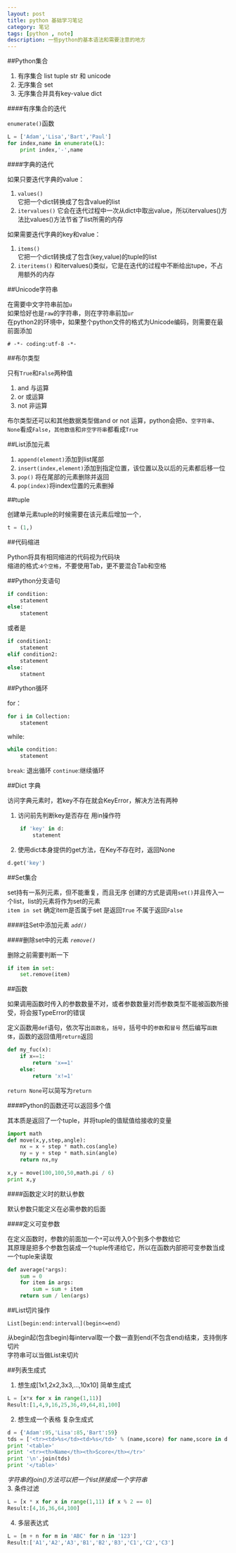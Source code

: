 ```yaml
---
layout: post
title: python 基础学习笔记 
category: 笔记
tags: [python , note]
description: 一些python的基本语法和需要注意的地方 
---
```



##Python集合  

1. 有序集合 list tuple str 和 unicode
2. 无序集合 set
3. 无序集合并具有key-value dict


####有序集合的迭代  

`enumerate()`函数

```python
L = ['Adam','Lisa','Bart','Paul']
for index,name in enumerate(L):
    print index,'-',name
```
####字典的迭代  

如果只要迭代字典的value：  
1. `values()`  
它把一个dict转换成了包含value的list  
2. `itervalues()`
它会在迭代过程中一次从dict中取出value，所以itervalues()方法比values()方法节省了list所需的内存

如果需要迭代字典的key和value：  
1. `items()`  
它把一个dict转换成了包含(key,value)的tuple的list
2. `iteritems()`
和itervalues()类似，它是在迭代的过程中不断给出tupe，不占用额外的内存


##Unicode字符串  

在需要中文字符串前加`u`  
如果恰好也是`raw`的字符串，则在字符串前加`ur`  
在python2的环境中，如果整个python文件的格式为Unicode编码，则需要在最前面添加   

    # -*- coding:utf-8 -*-  
    

##布尔类型  

只有`True`和`False`两种值

1. and 与运算
2. or  或运算
3. not 非运算  

布尔类型还可以和其他数据类型做and or not 运算，python会把`0`、`空字符串`、`None`看成`False`，`其他数值`和`非空字符串`都看成`True`


##List添加元素  

1. `append(element)`添加到list尾部
2. `insert(index,element)`添加到指定位置，该位置以及以后的元素都后移一位
3. `pop()` 将在尾部的元素删除并返回
4. `pop(index)`将index位置的元素删掉


##tuple  

创建单元素tuple的时候需要在该元素后增加一个`,`
```python
t = (1,)
```   


##代码缩进  

Python将具有相同缩进的代码视为代码块  
缩进的格式:`4个空格`，不要使用Tab，更不要混合Tab和空格


##Python分支语句  

```python
if condition:
    statement
else:
    statement
```

或者是  

```python
if condition1:
    statement
elif condition2:
    statement
else:
    statment
```


##Python循环  

for：

```python
for i in Collection:
    statement
```

while:

```python
while condition:
    statement
```

`break`: 退出循环
`continue`:继续循环


##Dict 字典  

访问字典元素时，若key不存在就会KeyError，解决方法有两种  
1. 访问前先判断key是否存在 用in操作符   

```python
    if 'key' in d:
        statement
```

2. 使用dict本身提供的get方法，在Key不存在时，返回None

```python
d.get('key')
```
    

##Set集合  

set持有一系列元素，但不能重复，而且无序
创建的方式是调用`set()`并且传入一个list，list的元素将作为set的元素  
`item in set` 确定item是否属于set 是返回`True` 不属于返回`False`  

####往Set中添加元素 *`add()`* 

####删除set中的元素 *`remove()`*  

删除之前需要判断一下  

```python
if item in set:
    set.remove(item)
```


##函数  

如果调用函数时传入的参数数量不对，或者参数数量对而参数类型不能被函数所接受，将会报TypeError的错误  

定义函数用`def`语句，依次写出`函数名`，`括号`，括号中的`参数`和`冒号` 然后编写`函数体`，函数的返回值用`return`返回  
```python
def my_fuc(x):
    if x==1:
        return 'x==1'
    else:
        return 'x!=1'
```

`return None`可以简写为`return`  

####Python的函数还可以返回多个值  

其本质是返回了一个tuple，并将tuple的值赋值给接收的变量

```python
import math
def move(x,y,step,angle):
    nx = x + step * math.cos(angle)
    ny = y + step * math.sin(angle)
    return nx,ny
    
x,y = move(100,100,50,math.pi / 6)
print x,y
```

####函数定义时的默认参数  

默认参数只能定义在必需参数的后面

####定义可变参数  

在定义函数时，参数的前面加一个`*`可以传入0个到多个参数给它  
其原理是把多个参数包装成一个tuple传递给它，所以在函数内部把可变参数当成一个tuple来读取  

```python
def average(*args):
    sum = 0
    for item in args:
        sum = sum + item
    return sum / len(args)

```


##List切片操作

    List[begin:end:interval](begin<=end)
    
从begin起(包含begin)每interval取一个数一直到end(不包含end)结束，支持倒序切片  
字符串可以当做List来切片


##列表生成式  

1. 想生成[1x1,2x2,3x3,...,10x10] 简单生成式

```python
L = [x*x for x in range(1,11)]
Result:[1,4,9,16,25,36,49,64,81,100]
```

2. 想生成一个表格 复杂生成式

```python
d = {'Adam':95,'Lisa':85,'Bart':59}
tds = ['<tr><td>%s</td><td>%s</td>' % (name,score) for name,score in d.iteritems()]
print '<table>'
print '<tr><th>Name</th><th>Score</th></tr>'
print '\n'.join(tds)
print '</table>'
```

*字符串的join()方法可以把一个list拼接成一个字符串*  
3. 条件过滤  

```python
L = [x * x for x in range(1,11) if x % 2 == 0]
Result:[4,16,36,64,100]
```

4. 多层表达式  

```python
L = [m + n for m in 'ABC' for n in '123']
Result:['A1','A2','A3','B1','B2','B3','C1','C2','C3']
```

